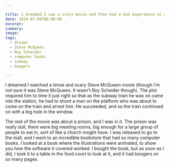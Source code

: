 ```yaml
---

title: I dreamed I saw a scary movie and then had a bad experience at a bookstore.
date: 2024-07-09T00:00:00
excerpt: 
summary: 
image: 
tags:
  - dreams
  - Steve McQueen
  - Roy Scheider
  - computer books
  - subway
  - boogers

---
```


I dreamed I watched a tense and scary Steve McQueen movie (though I'm not sure it was Steve McQueen. It wasn't Roy Scheider though). The plot required him to time it just right so that as the subway train he was on came into the station, he had to shoot a man on the platform who was about to come on the train and arrest him. He succeeded, and so the train continued on with a big hole in the window.

The rest of the movie was about a prison, and I was in it. The prison was really dull, there were big meeting rooms, big enough for a large group of people to eat in, sort of like a church moght have. I was released to go to the mall, and I went to an incredible bookstore that had so many computer books. I looked at a book where the illustrations were animated, to show you how the software it covered worked. I bought the book, but as soon as I did, I took it to a table in the food court to look at it, and it had boogers on so many pages.